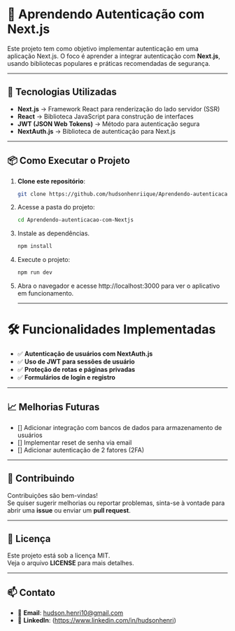 # 🔐 Aprendendo Autenticação com Next.js

Este projeto tem como objetivo implementar autenticação em uma aplicação Next.js. O foco é aprender a integrar autenticação com **Next.js**, usando bibliotecas populares e práticas recomendadas de segurança.

---

## 🚀 Tecnologias Utilizadas

- **Next.js** → Framework React para renderização do lado servidor (SSR)  
- **React** → Biblioteca JavaScript para construção de interfaces  
- **JWT (JSON Web Tokens)** → Método para autenticação segura  
- **NextAuth.js** → Biblioteca de autenticação para Next.js  

---

## 📦 Como Executar o Projeto

1. **Clone este repositório**:
   ```bash
   git clone https://github.com/hudsonhenriique/Aprendendo-autenticacao-com-Nextjs.git
   ```

2. Acesse a pasta do projeto:
   ```bash
   cd Aprendendo-autenticacao-com-Nextjs
   ```

3. Instale as dependências.
   ```bash
   npm install
   ```
4. Execute o projeto:
   ```bash
   npm run dev
   ```

5. Abra o navegador e acesse http://localhost:3000 para ver o aplicativo em funcionamento.

   ---
   
# 🛠️ Funcionalidades Implementadas

- ✅ **Autenticação de usuários com NextAuth.js**
- ✅ **Uso de JWT para sessões de usuário**
- ✅ **Proteção de rotas e páginas privadas**
- ✅ **Formulários de login e registro** 

---

## 📈 Melhorias Futuras

- [] Adicionar integração com bancos de dados para armazenamento de usuários 
- [] Implementar reset de senha via email
- [] Adicionar autenticação de 2 fatores (2FA)

---

## 🤝 Contribuindo

Contribuições são bem-vindas!  
Se quiser sugerir melhorias ou reportar problemas, sinta-se à vontade para abrir uma **issue** ou enviar um **pull request**.  

---

## 📄 Licença

Este projeto está sob a licença MIT.  
Veja o arquivo **LICENSE** para mais detalhes.  

---

## 📫 Contato

- 📧 **Email**: hudson.henri10@gmail.com 
- 💼 **LinkedIn**: (https://www.linkedin.com/in/hudsonhenri)  
